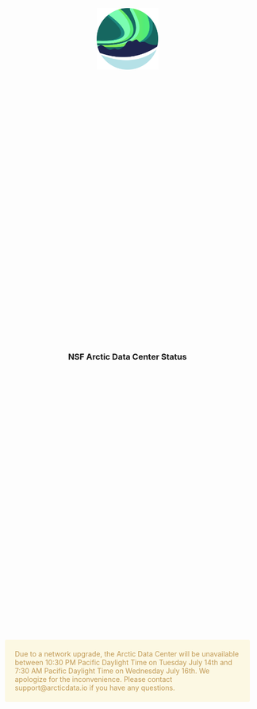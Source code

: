 <style>
    html, body {
         margin: 0px;
         padding: 0px;
         height: 100%;
         width: 100%
     }
    .container {
        display: grid;
        height: 100%;
        width: 100%;
        grid-template-columns: 1fr [col-start] 2fr 1fr);
        grid-template-rows: .25fr 1fr .5fr 1fr 2fr;
        grid-column-gap: 10px;
        grid-row-gap: 10px;
        align-items: center;
        justify-items: center;
    }
    section {
      display: flex;
      justify-content: center;
      align-items: center;
    }
    .logo {
        grid-column-start: 2;
        grid-column-end: 3;
        grid-row-start: 2;
        grid-row-end: 3;
        align-self: center;
        justify-self: center;
    }
    .heading {
        grid-column-start: 2;
        grid-column-end: 3;
        grid-row-start: 3;
        grid-row-end: 4;
        align-self: center;
        justify-self: center;
    }
    .message {
        grid-column-start: 2;
        grid-column-end: 3;
        grid-row-start: 4;
        grid-row-end: 5;
        align-self: center;
        justify-self: center;
        color: #C09853;
        border-radius: 3px;
        border-color: #C09853;
        background-color: #FCF8E3;
        padding: 20px;
    }
    #adc-logo {
        width: 25%;
        height:25%;
    }
</style>
<article id="status-grid" class="container">
    <section class="logo">
        <img id="adc-logo" src="./arctic-logo.png" alt="" />
    </section>
    <section class="heading">
        <h1>NSF Arctic Data Center Status</h1>
    </section>
    <section class="message">
        Due to a network upgrade, the Arctic Data Center will be unavailable 
        between 10:30 PM Pacific Daylight Time on Tuesday July 14th and 7:30 AM 
        Pacific Daylight Time on Wednesday July 16th. We apologize for the 
        inconvenience. Please contact support@arcticdata.io if you have any questions. 
   </section>
</article>
